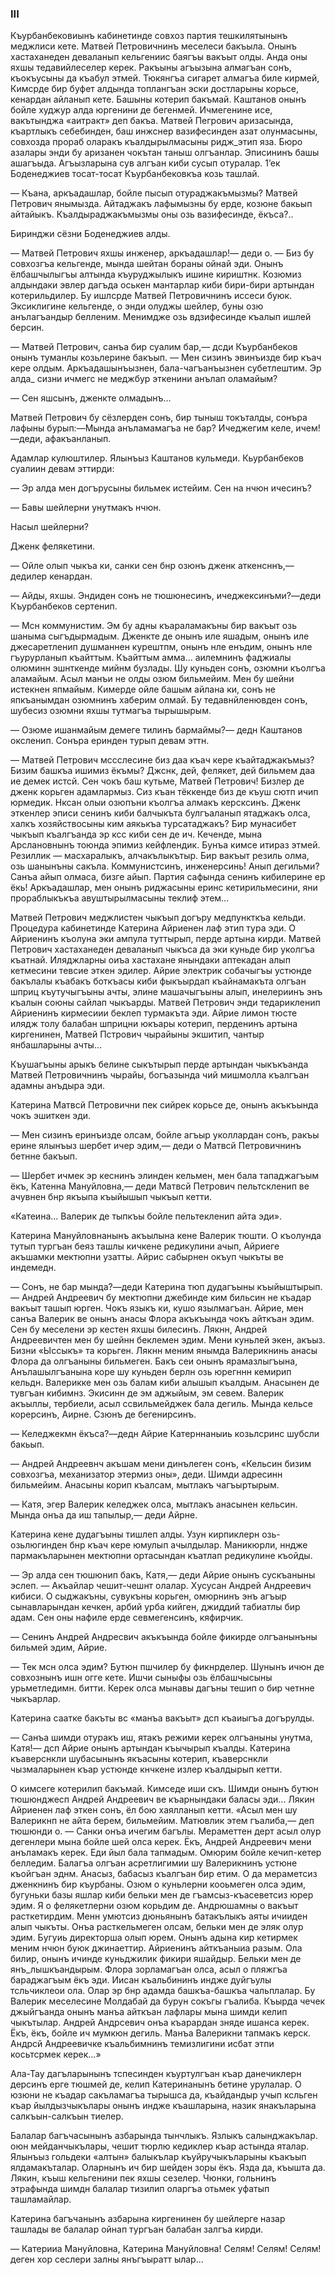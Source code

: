 ### III

Къурбанбековиынъ кабинетинде совхоз партия тешкилятынынъ меджлиси кете.
Матвей Петровичнинъ меселеси бакъыла.
Онынъ хастаханеден деваланып кельгениис баягъы вакъыт олды.
Анда оны яхшы тедавийлеселер керек.
Ракъыны агъызына алмагъан сонъ, къокъусыны да къабул этмей.
Тюкянгъа сигарет алмагъа биле кирмей, Кимсрде бир буфет алдында топлангъан эски достларыны корьсе, кенардан айланып кете.
Башыны котерип бакъмай.
Каштанов онынъ бойле худжур алда юргенини де бегенмей.
Ичмегенине исе, вакътынджа «аитракт» деп бакъа.
Матвей Пегрович аризасында, къартлыкъ себебинден, баш инжснер вазифесинден азат олунмасыны, совхозда прораб оларакъ къалдырылмасыны ридж_этип яза.
Бюро азалары энди бу аризанен чокътан таныш олгъанлар.
Эписининъ башы ашагъыда.
Агъызларына сув алгъан киби сусып отуралар.
1’ек Боденеджиев тосат-тосат Къурбанбековкъа козь ташлай.

— Къана, аркъадашлар, бойле пысып отураджакъмызмы?
Матвей Петрович янымызда.
Айтаджакъ лафымызны бу ерде, козюне бакьып айтайыкъ.
Къалдыраджакъмызмы оны озь вазифесинде, ёкъса?..

Биринджи сёзни Боденеджиев алды.

— Матвей Петрович яхшы инженер, аркъадашлар!— деди о.
— Биз бу совхозгъа кельгенде, мында шейтан бораны ойнай эди.
Онынъ ёлбашчылыгъы алтында къуруджылыкъ ишине кириштнк.
Козюмиз алдындаки эвлер дагъда оськен мантарлар киби бири-бири артындан котерильдилер.
Бу ишлсрде Матвей Петровичнинъ иссеси буюк.
Эксиклигине кельгенде, о энди олуджы шейлер, буны озю анълагъандыр белленим.
Менимдже озь вдзифесинде къалып ишлей берсин.

— Матвей Петрович, санъа бир суалим бар,— дсди Къурбанбеков онынъ туманлы козьлерине бакъып.
— Мен сизинъ эвинъизде бир къач кере олдым.
Аркъадашынъызнен, бала-чагъанъызнен субетлештим.
Эр алда_ сизни ичмегс не меджбур эткенини анълап оламайым?

— Сен яшсынъ, дженкте олмадынъ...

Матвей Петрович бу сёзлерден сонъ, бир тыныш токъталды, сонъра лафыны бурып:—Мында анъламамагъа не бар?
Ичеджегим келе, ичем!—деди, афакъанланып.

Адамлар кулюштилер.
Ялынъыз Каштанов кульмеди.
Кьурбанбеков суалиин девам эттирди:

— Эр алда мен догърусыны бильмек истейим.
Сен на нчюн ичесинъ?

— Бавы шейлерни унутмакъ нчюн.

Насыл шейлерни?

Дженк фелякетини.

— Ойле олып чыкъа ки, санки сен бнр озюнъ дженк аткенсннъ,— дедилер кенардан.

— Айды, яхшы.
Эндиден сонъ не тюшюнесинъ, ичеджексинъми?—деди Къурбанбеков сертенип.

— Мсн коммунистим.
Эм бу адны къараламакъны бир вакъыт озь шаныма сыгъдырмадым.
Дженкте де онынъ иле яшадым, онынъ иле джесаретленип душманнен курештпм, онынъ нле енъдим, онынъ нле гъурурланып къайттым.
Къайттым амма...
аилемнинъ фаджиалы олюминн эшнткенде мийнм бузлады.
Шу куньден сонъ, озюмни къолгъа аламайым.
Асыл манъи не олды озюм бильмейим.
Мен бу шейни истекнен япмайым.
Кимерде ойле башым айлана ки, сонъ не япкъанымдан озюмнинъ хаберим олмай.
Бу тедавнйленювден сонъ, шубесиз озюмни яхшы тутмагъа тырышырым.

— Озюме ишанмайым демеге тилинъ бармаймы?— дедн Каштанов оксленип.
Сонъра еринден турып девам эттн.

— Матвей Петрович мссслесине биз даа къач кере къайтаджакъмыз?
Бизим башкъа ишимиз ёкъмы?
Джснк, дей, фелякет, дей бильмем даа ие демек истсй.
Сен чокъ баш кутьме, Матвей Петрович!
Бизлер де дженк корьген адамлармыз.
Сиз къан тёккенде биз де къуш сютп ичип юрмедик.
Нксан олыи озюпъни къолгъа алмакъ керсксинъ.
Дженк эткенлер эписи сенинъ киби балчыкъта булгъаланып ятаджакъ олса, халкъ хозяйствосыны ким аякькъа турсатаджакъ?
Бир мунасибет чыкъып къалгъанда эр ксс киби сен де ич.
Кеченде, мына Арслановнынъ тоюнда эпимиз кейфлендик.
Бунъа кимсе итираз этмей.
Резиллик — масхаралыкъ, алчакълыкътыр.
Бир вакъыт резиль олма, озь шанынъны сакъла.
Коммунистсинъ, инженерсинь!
Анып дегильми?
Санъа айып олмаса, бизге айып.
Партия сафында сенинъ кибилерине ер ёкь!
Аркъадашлар, мен онынъ риджасыны еринс кетирильмесини, яни прораблыкъкъа авуштырылмасыны теклиф этем...

Матвей Петрович меджлистен чыкъып догъру медпункткъа кельди.
Процедура кабинетинде Катерина Айриенен лаф этип тура эди.
О Айриенинъ къолуна эки ампула туттырып, перде артына кирди.
Матвей Петрович хастаханеден деваланып чыкъса да эки куньде бир уколгъа къатнай.
Иляджларны оиъа хастахане янындаки аптекадан алып кетмесини тевсие эткен эдилер.
Айрие электрик собачыгъы устюнде бакълалы къабакъ боткъасы киби фыкъырдап къайнамакъта олгъан шприц къутучыгъыны ачты, элине машачыгъыны алып, инелериинъ энъ къалын союны сайлап чыкъарды.
Матвей Петрович энди тедарикленип Айриенинъ кирмесиии беклеп турмакъта эди.
Айрие лимон тюсте илядж толу балабан шприцни юкъары котерип, перденинъ артына киргенинен, Матвей Пстрович чырайыны экшитип, чантыр янбашларыны ачты...

Къушагъыны арыкъ белине сыкътырып перде артындан чыкъкъанда Матвей Петровичнинъ чырайы, богъазында чий мишмолла къалгъан адамны анъдыра эди.

Катерина Матвсй Петровични пек сийрек корьсе де, онынъ акъкъында чокъ эшиткен эди.

— Мен сизинъ еринъизде олсам, бойле агъыр уколлардан сонъ, ракъы ерине ялынъыз шербет ичер эдим,— деди о Матвсй Петровичнинъ бетнне бакъып.

— Шербет ичмек эр кеснинъ элинден кельмен, мен бала тападжагъым ёкъ, Катенна Мануйловна,— деди Матвсй Петрович пельтскленип ве ачувнен бнр якъыпа къыйышып чыкъып кетти.

«Катеина...
Валерик де тыпкъы бойле пельтекленип айта эди».

Катерина Мануйловнанынъ акъылына кене Валерик тюшти.
О къолунда тутып тургъан беяз ташлы кичкене редикулини ачып, Айриеге акъшамки мектюпни узатты.
Айрис сабырнен окъуп чыкъты ве индемедн.

— Сонъ, не бар мында?—деди Катерина тюп дудагъыны къыйыштырып.
— Андрей Андреевич бу мектюпни джебинде ким бильсин не къадар вакъыт ташып юрген.
Чокъ языкъ ки, кушо язылмагъан.
Айрие, мен санъа Валерик ве онынъ анасы Флора акъкъында чокъ айткъан эдим.
Сен бу меселени эр кестен яхшы билесинъ.
Лякнн, Андрей Андреевичтен мен бу шейнн беклемен эдим.
Мени куньлей экен, акъыз.
Бизни «Ыссыкъ» та корьген.
Лякнн меним янымда Валерикнинь анасы Флора да олгъаныны бильмеген.
Бакъ сеи онынъ ярамазлыгъына, Анълашылгъанына коре шу куньден берлн озь юрегннн кемирип кельдн.
Валерикке мен озь балам киби алышып къалдым.
Анасынен де тувгъан кибимнз.
Экисинн де эм аджыйым, эм севем.
Валерик акъыллы, тербиели, асыл ссвильмейджек бала дегиль.
Мында кельсе корерсинъ, Аирне.
Сзюнъ де бегенирсинъ.

— Келеджекмн ёкъса?—дедн Айрие Катерннаныиь козьлсринс шубсли бакьып.

— Андрей Андреевнч акъшам мени динълеген сонъ, «Кельсин бизим совхозгъа, механизатор этермиз оны», деди.
Шимди адресинн бильмейим.
Анасыны корип къалсам, мытлакъ чагъыртырым.

— Катя, эгер Валерик келеджек олса, мытлакъ анасынен кельсин.
Мында онъа да иш тапылыр,— деди Айрне.

Катерина кене дудагъыны тишлеп алды.
Узун кирпиклерн озь-озьлюгинден бнр къач кере юмулып ачылдылар.
Маникюрли, нндже пармакъларынен мектюпни ортасындан къатлап редикулине къойды.

— Эр алда сен тюшюнип бакъ, Катя,— деди Айрие онынъ сускъаныны эслеп.
— Акъайлар чешит-чешнт олалар.
Хусусан Андрей Андреевич кибиси.
О сыджакъны, сувукъны корьген, омюрнинъ энъ агъыр сынавларындан кечкен, арбий урба кийген, джиддий табиатлы бир адам.
Сен оны нафиле ерде севмегенсинъ, кяфирчик.

— Сенинъ Андрей Андресвич акъкъында бойле фикирде олгъанынъны бильмей эдим, Айрие.

— Тек мсн олса эдим?
Бутюн пшчилер бу фикнрделер.
Шунынъ ичюн де совхознынъ ишн огге кете.
Ишчи сыныфы озь ёлбашчысыны урьметледимн.
битти.
Керек олса мынавы дагъны тешип о бир четнне чыкъарлар.

Катерина саатке бакъты вс «манъа вакъыт» дсп къаиыгъа догърулды.

— Санъа шимди отуракъ иш, ятакъ режими керек олгъаныны унутма, Катя!— дсп Айрие онынъ артындан къычырып къалды.
Катерина къаверснкли шубасынынъ якъасыны котерип, къаверснкли чызмаларынен къар устюнде кнчкене излер къалдырып кетти.

О кимсеге котерилип бакъмай.
Кимседе иши скъ.
Шимди онынъ бутюн тюшюнджесп Андрей Андреевич ве къарнындаки баласы эди...
Лякин Айриенен лаф эткен сонъ, ёл бою хаялланып кетти.
«Асыл мен шу Валерикнп не айта берем, бильмейим.
Матювлик этем гъалиба,— деп тюшюнди о.
— Санки онъа ичегим багълы.
Мераметтен дерт асыл олур дегенлери мына бойле шей олса керек.
Ёкъ, Андрей Андреевич мени анъламакъ керек.
Еди йыл бала тапмадым.
Омюрим бойле кечип-кетер белледим.
Балагъа олгъан асретлигимии шу Валерикнинъ устюне къойгъан эднм.
Анасыз, бабасыз къалгъан бир етим.
О да мераметсиз дженкнинъ бир къурбаны.
Озюм о куньлерни кооьмеген олса эдим, бугуньки базы яшлар киби бельки мен де гъамсыз-къасеветсиз юрер эдим.
Я о фелякетлерни озюм корьдим де.
Андрюшамны о вакъыт расткетирдим.
Менн умютсиз дюньянынъ батакълыкъ аяты ичииден алып чыкъты.
Онъа расткельмеген олсам, бельки мен де эляк олур эдим.
Бугуиь директорша олып юрем.
Онынъ адына кир кетирмек меним нчюн буюк джинаеттир.
Айриенинъ айткъаныиа разым.
Ола билир, онынъ ичинде куньджилик фикири яшайдыр.
Бельки мен де янъ_лышкъандырым.
Флора зорламагъан олса, асыл о пляжгъа бараджагъым ёкъ эди.
Иисан къальбининъ индже дуйгъулы тсльчиклеои ола.
Олар эр бнр адамда башкъа-башкъа чальплалар.
Бу Валерик меселесине Молдабай да бурун сокъгы гъалиба.
Къырда чечек джыйгъанда онынъ манъа айткъан лафлары мына шимди келип чыкътылар.
Андрей Андрсевич онъа къарардан зняде ишанса керек.
Ёкъ, ёкъ, бойле ич мумкюн дегиль.
Манъа Валерикни тапмакъ керск.
Андрсй Андреевичке къальбимнинъ темизлигини исбат этпи косьтсрмек керек...»

Ала-Тау дагъларынынъ тспесинден къуртулгъан къар данечиклерн дерсинъ ерге тюшмей де, келип Катеринанынъ бетине урулалар.
О юзюни не къадар сакъламагъа тырышса да, къайдандыр учып ксльген къар йылдызчыкълары онынъ индже къашларына, назик янакъларына салкъын-салкъын тиелер.

Балалар багъчасынынъ азбарында тынчлыкъ.
Язлыкъ салынджакълар.
оюн мейданчыкълары, чешит тюрлю кедиклер къар астында яталар.
Ялынъыз гольдеки «алтын» балыкълар къуйручыкъларыны къакъып ялдамакъталар.
Оларнынъ ич бир шейден зоры ёкъ.
Язда да, къышта да.
Лякин, къыш кельгенини пек яхшы сезелер.
Чюнки, гольнинъ этрафында шимдн балалар тизилип оларгъа отьмек уфатып ташламайлар.

Катерина багъчанынъ азбарына киргенинен бу шейлерге назар ташлады ве балалар ойнап тургъан балабан залгъа кирди.

— Катерииа Мануйловна, Катерина Мануйловна!
Селям!
Селям!
Селям!
деген хор сеслери залны янъгъыратт ылар...
